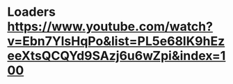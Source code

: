 # Loaders https://www.youtube.com/watch?v=Ebn7YlsHqPo&list=PL5e68lK9hEzeeXtsQCQYd9SAzj6u6wZpi&index=100